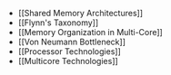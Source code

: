 - [[Shared Memory Architectures]]
- [[Flynn's Taxonomy]]
- [[Memory Organization  in Multi-Core]]
- [[Von Neumann Bottleneck]]
- [[Processor Technologies]]
- [[Multicore Technologies]]